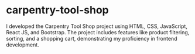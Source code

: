 # carpentry-tool-shop
I developed the Carpentry Tool Shop project using HTML, CSS, JavaScript, React JS, and Bootstrap. The project includes features like product filtering, sorting, and a shopping cart, demonstrating my proficiency in frontend development.
